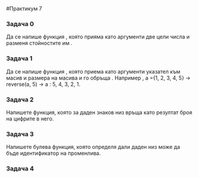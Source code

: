 #Практикум 7

### Задача 0

Да се напише функция , която прияма като аргументи две цели числа и
разменя стойностите им .

### Задача 1

Да се напише функция , която приема като аргументи указател към масив и размера на масива и го обръща . Например , а ={1, 2, 3, 4, 5} → reverse(a, 5) → a : 5, 4, 3, 2, 1.

### Задача 2
Напишете функция, която за даден знаков низ връща като резултат броя на цифрите в него.

### Задача 3
Напишете булева функция, която определя дали даден низ може да бъде идентификатор на променлива.

### Задача 4

